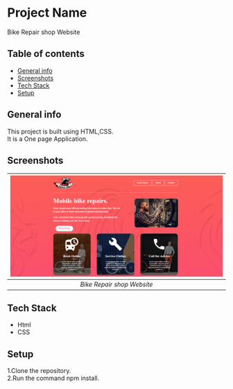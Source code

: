 # Project Name
Bike Repair shop Website

## Table of contents
* [General info](#general-info)
* [Screenshots](#screenshots)
* [Tech Stack](#tech-stack)
* [Setup](#setup)

## General info
This project is built using HTML,CSS.  
It is a One page Application.

## Screenshots
 | ![Input Page](/output-images/bikes.png)|
|:--:| 
| *Bike Repair shop Website*|



## Tech Stack
* Html
* CSS

## Setup
1.Clone the repository.  
2.Run the command npm install.

